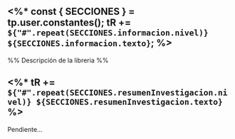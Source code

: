 <%*
    const { SECCIONES } = tp.user.constantes();
    tR += `${"#".repeat(SECCIONES.informacion.nivel)} ${SECCIONES.informacion.texto}`;
%>
---
%% Descripción de la libreria %%

<%* tR += `${"#".repeat(SECCIONES.resumenInvestigacion.nivel)} ${SECCIONES.resumenInvestigacion.texto}` %>
---
Pendiente...